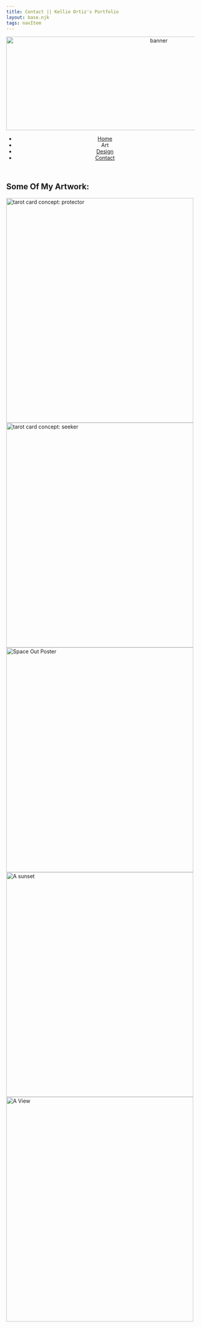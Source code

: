 ```yaml
---
title: Contact || Kellie Ortiz's Portfolio
layout: base.njk
tags: navItem
---
```

<body>

 <div class="main-box">
<header>
    <img src="logo.png" alt="banner" class="banner" width="800" height="250">
    <nav id="main-nav">
    <ul>
        <li><a href="index.html">Home</a></li>
        <li>Art</li>
        <li><a href="design.html">Design</a></li>
        <li><a href="contact.html">Contact</a></li>
    </ul>
    </nav>
</header>

<h2>Some Of My Artwork:</h2>
    <div class="boxed">
        <img src="the protector.png" alt="tarot card concept: protector" width="500" height="600"> 
      </div>

<div class="boxed">
        <img src="the seeker.png" alt="tarot card concept: seeker" width="500" height="600"> 
    </div>
    <div class="boxed">
        <img src="space out (art).png" alt="Space Out Poster" width="500" height="600"> 
      </div>

<div class="boxed">
        <img src="sunset (art).jpg" alt="A sunset" width="500" height="600"> 
    </div>
    <div class="boxed">
        <img src="A View (art).jpg" alt="A View" width="500" height="600"> 
    </div>
</div>
</body>
</html> 